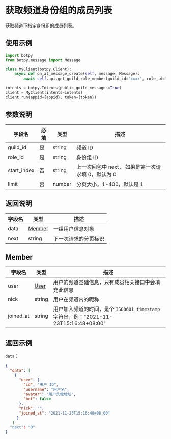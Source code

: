 # 获取频道身份组的成员列表

获取频道下指定身份组的成员列表。

<PrivateDomain/>

## 使用示例

```python
import botpy
from botpy.message import Message

class MyClient(botpy.Client):
    async def on_at_message_create(self, message: Message):
        await self.api.get_guild_role_member(guild_id="xxxx", role_id="xxxx")

intents = botpy.Intents(public_guild_messages=True)
client = MyClient(intents=intents)
client.run(appid={appid}, token={token})

```

## 参数说明

| 字段名      | 必填 | 类型                        | 描述     |
| ----------- | ---- | --------------------------- | -------- |
| guild_id     | 是   | string                      | 频道 ID  |
| role_id  | 是   | string                        | 身份组 ID  |
| start_index  | 否   | string | 上一次回包中 next， 如果是第一次请求填 0，默认为 0 |
| limit  | 否   | number | 分页大小，1-400，默认是 1                                 |

## 返回说明

| 字段名   | 类型    | 描述         |
| -------- | ------- | ------------ |
| data       | [Member](#Member)  | 一组用户信息对象      |
| next | string  | 下一次请求的分页标识       |


## Member

| 字段名    | 类型          | 描述                                                                                         |
| --------- | ------------- | -------------------------------------------------------------------------------------------- |
| user      | [User](#user) | 用户的频道基础信息，只有成员相关接口中会填充此信息                                   |
| nick      | string        | 用户在频道内的昵称                                                                           |
| joined_at | string        | 用户加入频道的时间，是个 `ISO8601 timestamp` 字符串，例："2021-11-23T15:16:48+08:00"         |

## 返回示例

`data`：

```json
{
  "data": [
    {
      "user": {
        "id": "用户 ID",
        "username": "用户名",
        "avatar": "用户头像地址",
        "bot": false
      },
      "nick": "",
      "joined_at": "2021-11-23T15:16:48+08:00"
     }
   ]
  "next": "0"
}
```

